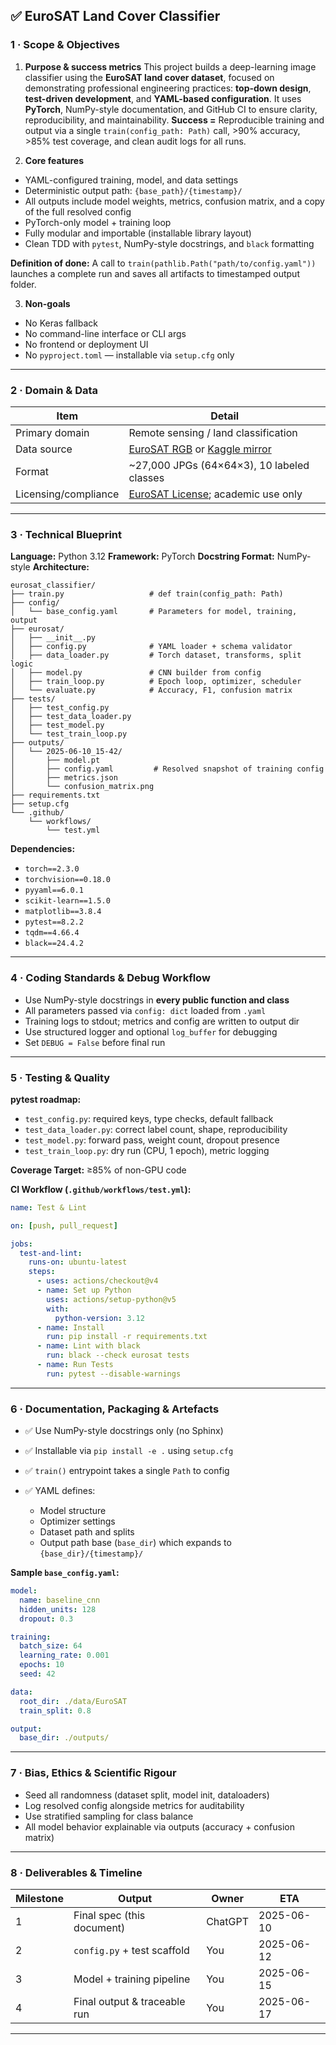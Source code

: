 ## ✅ EuroSAT Land Cover Classifier

### 1 · Scope & Objectives

1. **Purpose & success metrics**
   This project builds a deep-learning image classifier using the **EuroSAT land cover dataset**, focused on demonstrating professional engineering practices: **top-down design**, **test-driven development**, and **YAML-based configuration**. It uses **PyTorch**, NumPy-style documentation, and GitHub CI to ensure clarity, reproducibility, and maintainability.
   **Success =** Reproducible training and output via a single `train(config_path: Path)` call, >90% accuracy, >85% test coverage, and clean audit logs for all runs.

2. **Core features**

* YAML-configured training, model, and data settings
* Deterministic output path: `{base_path}/{timestamp}/`
* All outputs include model weights, metrics, confusion matrix, and a copy of the full resolved config
* PyTorch-only model + training loop
* Fully modular and importable (installable library layout)
* Clean TDD with `pytest`, NumPy-style docstrings, and `black` formatting

**Definition of done:** A call to `train(pathlib.Path("path/to/config.yaml"))` launches a complete run and saves all artifacts to timestamped output folder.

3. **Non-goals**

* No Keras fallback
* No command-line interface or CLI args
* No frontend or deployment UI
* No `pyproject.toml` — installable via `setup.cfg` only

---

### 2 · Domain & Data

| Item                 | Detail                                                                                                                           |
| -------------------- | -------------------------------------------------------------------------------------------------------------------------------- |
| Primary domain       | Remote sensing / land classification                                                                                             |
| Data source          | [EuroSAT RGB](https://github.com/phelber/eurosat) or [Kaggle mirror](https://www.kaggle.com/datasets/apollo2506/eurosat-dataset) |
| Format               | \~27,000 JPGs (64×64×3), 10 labeled classes                                                                                      |
| Licensing/compliance | [EuroSAT License](https://github.com/phelber/eurosat/blob/master/LICENSE); academic use only                                     |

---

### 3 · Technical Blueprint

**Language:** Python 3.12
**Framework:** PyTorch
**Docstring Format:** NumPy-style
**Architecture:**

```
eurosat_classifier/
├── train.py                   # def train(config_path: Path)
├── config/
│   └── base_config.yaml       # Parameters for model, training, output
├── eurosat/
│   ├── __init__.py
│   ├── config.py              # YAML loader + schema validator
│   ├── data_loader.py         # Torch dataset, transforms, split logic
│   ├── model.py               # CNN builder from config
│   ├── train_loop.py          # Epoch loop, optimizer, scheduler
│   └── evaluate.py            # Accuracy, F1, confusion matrix
├── tests/
│   ├── test_config.py
│   ├── test_data_loader.py
│   ├── test_model.py
│   └── test_train_loop.py
├── outputs/
│   └── 2025-06-10_15-42/
│       ├── model.pt
│       ├── config.yaml         # Resolved snapshot of training config
│       ├── metrics.json
│       └── confusion_matrix.png
├── requirements.txt
├── setup.cfg
└── .github/
    └── workflows/
        └── test.yml
```

**Dependencies:**

* `torch==2.3.0`
* `torchvision==0.18.0`
* `pyyaml==6.0.1`
* `scikit-learn==1.5.0`
* `matplotlib==3.8.4`
* `pytest==8.2.2`
* `tqdm==4.66.4`
* `black==24.4.2`

---

### 4 · Coding Standards & Debug Workflow

* Use NumPy-style docstrings in **every public function and class**
* All parameters passed via `config: dict` loaded from `.yaml`
* Training logs to stdout; metrics and config are written to output dir
* Use structured logger and optional `log_buffer` for debugging
* Set `DEBUG = False` before final run

---

### 5 · Testing & Quality

**pytest roadmap:**

* `test_config.py`: required keys, type checks, default fallback
* `test_data_loader.py`: correct label count, shape, reproducibility
* `test_model.py`: forward pass, weight count, dropout presence
* `test_train_loop.py`: dry run (CPU, 1 epoch), metric logging

**Coverage Target:** ≥85% of non-GPU code

**CI Workflow (`.github/workflows/test.yml`):**

```yaml
name: Test & Lint

on: [push, pull_request]

jobs:
  test-and-lint:
    runs-on: ubuntu-latest
    steps:
      - uses: actions/checkout@v4
      - name: Set up Python
        uses: actions/setup-python@v5
        with:
          python-version: 3.12
      - name: Install
        run: pip install -r requirements.txt
      - name: Lint with black
        run: black --check eurosat tests
      - name: Run Tests
        run: pytest --disable-warnings
```

---

### 6 · Documentation, Packaging & Artefacts

* ✅ Use NumPy-style docstrings only (no Sphinx)
* ✅ Installable via `pip install -e .` using `setup.cfg`
* ✅ `train()` entrypoint takes a single `Path` to config
* ✅ YAML defines:

  * Model structure
  * Optimizer settings
  * Dataset path and splits
  * Output path base (`base_dir`) which expands to `{base_dir}/{timestamp}/`

**Sample `base_config.yaml`:**

```yaml
model:
  name: baseline_cnn
  hidden_units: 128
  dropout: 0.3

training:
  batch_size: 64
  learning_rate: 0.001
  epochs: 10
  seed: 42

data:
  root_dir: ./data/EuroSAT
  train_split: 0.8

output:
  base_dir: ./outputs/
```

---

### 7 · Bias, Ethics & Scientific Rigour

* Seed all randomness (dataset split, model init, dataloaders)
* Log resolved config alongside metrics for auditability
* Use stratified sampling for class balance
* All model behavior explainable via outputs (accuracy + confusion matrix)

---

### 8 · Deliverables & Timeline

| Milestone | Output                       | Owner   | ETA        |
| --------- | ---------------------------- | ------- | ---------- |
| 1         | Final spec (this document)   | ChatGPT | 2025-06-10 |
| 2         | `config.py` + test scaffold  | You     | 2025-06-12 |
| 3         | Model + training pipeline    | You     | 2025-06-15 |
| 4         | Final output & traceable run | You     | 2025-06-17 |

---

